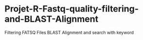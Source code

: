 # Projet-R-Fastq-quality-filtering-and-BLAST-Alignment
Filtering FATSQ Files 
BLAST Alignment and search with keyword 
